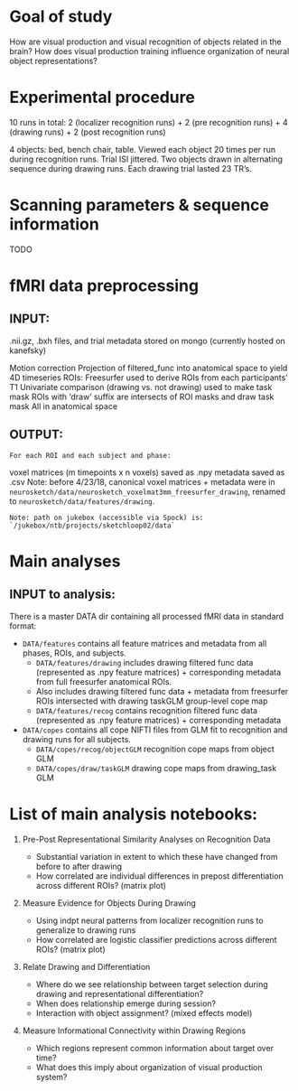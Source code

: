 # Goal of study 
How are visual production and visual recognition of objects related in the brain?
How does visual production training influence organization of neural object representations?

# Experimental procedure

10 runs in total: 2 (localizer recognition runs) + 2 (pre recognition runs) + 4 (drawing runs) + 2 (post recognition runs)

4 objects: bed, bench chair, table.
Viewed each object 20 times per run during recognition runs. Trial ISI jittered. 
Two objects drawn in alternating sequence during drawing runs. Each drawing trial lasted 23 TR’s.

# Scanning parameters & sequence information

TODO

# fMRI data preprocessing

## INPUT:  
.nii.gz, .bxh files, and trial metadata stored on mongo (currently hosted on kanefsky)

Motion correction
Projection of filtered_func into anatomical space to yield 4D timeseries
ROIs:
Freesurfer used to derive ROIs from each participants’ T1
Univariate comparison (drawing vs. not drawing) used to make task mask
ROIs with ‘draw’ suffix are intersects of ROI masks and draw task mask
All in anatomical space

## OUTPUT: 
	For each ROI and each subject and phase:
voxel matrices (m timepoints x n voxels) saved as .npy
metadata saved as .csv
Note: before 4/23/18, canonical voxel matrices + metadata were in `neurosketch/data/neurosketch_voxelmat3mm_freesurfer_drawing`, renamed to `neurosketch/data/features/drawing`. 

	Note: path on jukebox (accessible via Spock) is: `/jukebox/ntb/projects/sketchloop02/data`




# Main analyses 

## INPUT to analysis:

There is a master DATA dir containing all processed fMRI data in standard format:
* `DATA/features` contains all feature matrices and metadata from all phases, ROIs, and subjects.
	* `DATA/features/drawing` includes drawing filtered func data (represented as .npy feature matrices) + corresponding metadata from full freesurfer anatomical ROIs.
	* Also includes drawing filtered func data + metadata from freesurfer ROIs intersected with drawing taskGLM group-level cope map
	* `DATA/features/recog` contains recognition filtered func data (represented as .npy feature matrices) + corresponding metadata
* `DATA/copes` contains all cope NIFTI files from GLM fit to recognition and drawing runs for all subjects.
	* `DATA/copes/recog/objectGLM` recognition cope maps from object GLM
	* `DATA/copes/draw/taskGLM` drawing cope maps from drawing_task GLM

# List of main analysis notebooks:
1. Pre-Post Representational Similarity Analyses on Recognition Data
	- Substantial variation in extent to which these have changed from before to after drawing
	- How correlated are individual differences in prepost differentiation across different ROIs? (matrix plot)

2. Measure Evidence for Objects During Drawing
	- Using indpt neural patterns from localizer recognition runs to generalize to drawing runs
	- How correlated are logistic classifier predictions across different ROIs? (matrix plot)	

3. Relate Drawing and Differentiation
	- Where do we see relationship between target selection during drawing and representational differentiation?
	- When does relationship emerge during session?
	- Interaction with object assignment? (mixed effects model)	

4. Measure Informational Connectivity within Drawing Regions
	- Which regions represent common information about target over time?
	- What does this imply about organization of visual production system?


